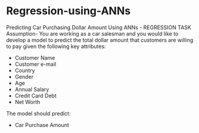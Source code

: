 # Regression-using-ANNs
Predicting Car Purchasing Dollar Amount Using ANNs - REGRESSION TASK
Assumption-
You are working as a car salesman and you would like to develop a model to predict the total dollar amount that customers 
are willing to pay given the following key attributes: 
- Customer Name
- Customer e-mail
- Country
- Gender
- Age
- Annual Salary 
- Credit Card Debt 
- Net Worth 

The model should predict: 
- Car Purchase Amount 
